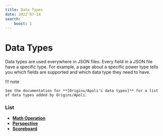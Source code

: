 ```yaml
---
title: Data Types
date: 2022-07-14
search:
    boost: 1
---
```


#   Data Types

Data types are used everywhere in JSON files. Every field in a JSON file have a specific type. For example, a page about a specific power type tells you which fields are supported and which data type they need to have.

!!! note

    See the documentation for **[Origins/Apoli's data types]** for a list of data types added by Origins/Apoli.


### List

* [**Math Operation**](data_types/math_operation.md)
* [**Perspective**](data_types/perspective.md)
* [**Scoreboard**](data_types/scoreboard.md)



[Origins/Apoli's data types]: https://origins.readthedocs.io/en/1.4.1/types/data_types
